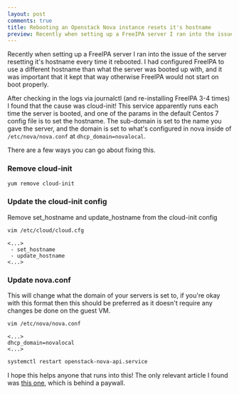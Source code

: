 ```yaml
---
layout: post
comments: true
title: Rebooting an Openstack Nova instance resets it's hostname
preview: Recently when setting up a FreeIPA server I ran into the issue of the server resetting it's hostname every time it rebooted.  I had configured FreeIPA to use a different hostname than what the server was booted up with, and it was important that it kept that way otherwise FreeIPA would not start on boot properly.
---
```


Recently when setting up a FreeIPA server I ran into the issue of the server resetting it's hostname every time it rebooted.  I had configured FreeIPA to use a different hostname than what the server was booted up with, and it was important that it kept that way otherwise FreeIPA would not start on boot properly.

After checking in the logs via journalctl (and re-installing FreeIPA 3-4 times) I found that the cause was cloud-init! This service apparently runs each time the server is booted, and one of the params in the default Centos 7 config file is to set the hostname.  The sub-domain is set to the name you gave the server, and the domain is set to what's configured in nova inside of `/etc/nova/nova.conf` at `dhcp_domain=novalocal`.

There are a few ways you can go about fixing this.

### Remove cloud-init

```bash
yum remove cloud-init
```

### Update the cloud-init config

Remove set\_hostname and update_hostname from the cloud-init config

```bash
vim /etc/cloud/cloud.cfg
```

```
<...>
 - set_hostname
 - update_hostname
<...>
```

### Update nova.conf

This will change what the domain of your servers is set to, if you're okay with this format then this should be preferred as it doesn't require any changes be done on the guest VM.

```bash
vim /etc/nova/nova.conf
```

```
<...>
dhcp_domain=novalocal
<...>
```

```bash
systemctl restart openstack-nova-api.service
```

I hope this helps anyone that runs into this! The only relevant article I found was [this one](https://access.redhat.com/solutions/1269643), which is behind a paywall.
